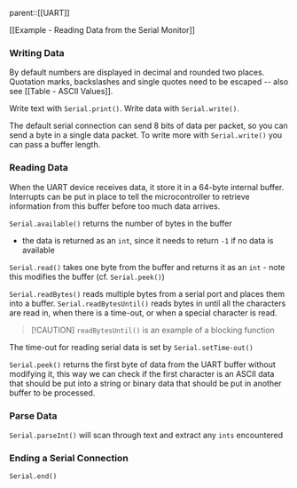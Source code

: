 parent::[[UART]]

[[Example - Reading Data from the Serial Monitor]]

### Writing Data

By default numbers are displayed in decimal and rounded two places. Quotation marks, backslashes and single quotes need to be escaped -- also see [[Table - ASCII Values]]. 

Write text with `Serial.print()`. Write data with `Serial.write()`. 

The default serial connection can send 8 bits of data per packet, so you can send a byte in a single data packet. To write more with `Serial.write()` you can pass a buffer length. 

### Reading Data

When the UART device receives data, it store it in a 64-byte internal buffer. Interrupts can be put in place to tell the microcontroller to retrieve information from this buffer before too much data arrives. 

`Serial.available()` returns the number of bytes in the buffer
- the data is returned as an `int`, since it needs to return `-1` if no data is available

`Serial.read()` takes one byte from the buffer and returns it as an `int`  - note this modifies the buffer (cf. `Serial.peek()`)

`Serial.readBytes()` reads multiple bytes from a serial port and places them into a buffer. `Serial.readBytesUntil()` reads bytes in until all the characters are read in, when there is a time-out, or when a special character is read. 

> [!CAUTION] `readBytesUntil()` is an example of a blocking function

The time-out for reading serial data is set by `Serial.setTime-out()`

`Serial.peek()` returns the first byte of data from the UART buffer without modifying it, this way we can check if the first character is an ASCII data that should be put into a string or binary data that should be put in another buffer to be processed.

### Parse Data

`Serial.parseInt()` will scan through text and extract any `ints` encountered


### Ending a Serial Connection

`Serial.end()`

